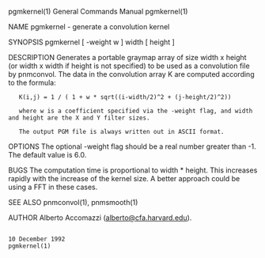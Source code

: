 pgmkernel(1)                                                                            General Commands Manual                                                                           pgmkernel(1)

NAME
       pgmkernel - generate a convolution kernel

SYNOPSIS
       pgmkernel [ -weight w ] width [ height ]

DESCRIPTION
       Generates a portable graymap array of size width x height (or width x width if height is not specified) to be used as a convolution file by pnmconvol.  The data in the convolution array K are
       computed according to the formula:

       K(i,j) = 1 / ( 1 + w * sqrt((i-width/2)^2 + (j-height/2)^2))

       where w is a coefficient specified via the -weight flag, and width and height are the X and Y filter sizes.

       The output PGM file is always written out in ASCII format.

OPTIONS
       The optional -weight flag should be a real number greater than -1.  The default value is 6.0.

BUGS
       The computation time is proportional to width * height.  This increases rapidly with the increase of the kernel size.  A better approach could be using a FFT in these cases.

SEE ALSO
       pnmconvol(1), pnmsmooth(1)

AUTHOR
       Alberto Accomazzi (alberto@cfa.harvard.edu).

                                                                                           10 December 1992                                                                               pgmkernel(1)
